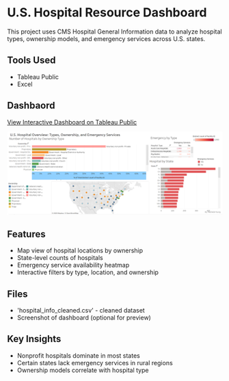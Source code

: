 # U.S. Hospital Resource Dashboard

This project uses CMS Hospital General Information data to analyze hospital types, ownership models, and emergency services across U.S. states.

## Tools Used
- Tableau Public
- Excel

## Dashbaord
[View Interactive Dashboard on Tableau Public](https://public.tableau.com/app/profile/rashada.young/viz/HospitalResourceDashboard/Dashboard1)

![Hospital Dashboard Preview](HospitalResourceDashbaord.png)

## Features
- Map view of hospital locations by ownership
- State-level counts of hospitals
- Emergency service availability heatmap
- Interactive filters by type, location, and ownership

## Files
- 'hospital_info_cleaned.csv' - cleaned dataset 
- Screenshot of dashboard (optional for preview)

## Key Insights
- Nonprofit hospitals dominate in most states
- Certain states lack emergency services in rural regions
- Ownership models correlate with hospital type
 
